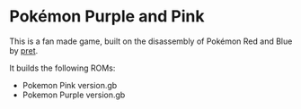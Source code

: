 # Pokémon Purple and Pink

This is a fan made game, built on the disassembly of Pokémon Red and Blue by [pret](https://github.com/pret).

It builds the following ROMs:
- Pokemon Pink version.gb
- Pokemon Purple version.gb
